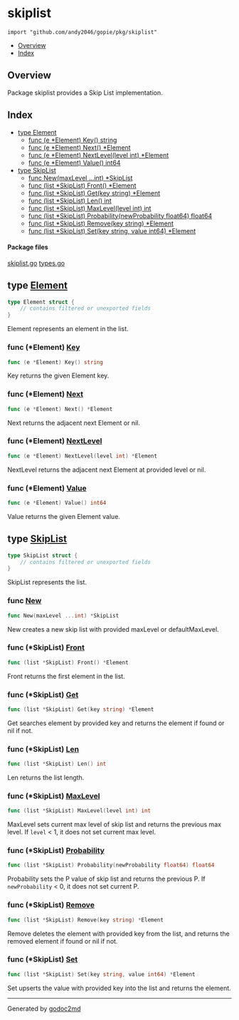 

# skiplist
`import "github.com/andy2046/gopie/pkg/skiplist"`

* [Overview](#pkg-overview)
* [Index](#pkg-index)

## <a name="pkg-overview">Overview</a>
Package skiplist provides a Skip List implementation.




## <a name="pkg-index">Index</a>
* [type Element](#Element)
  * [func (e *Element) Key() string](#Element.Key)
  * [func (e *Element) Next() *Element](#Element.Next)
  * [func (e *Element) NextLevel(level int) *Element](#Element.NextLevel)
  * [func (e *Element) Value() int64](#Element.Value)
* [type SkipList](#SkipList)
  * [func New(maxLevel ...int) *SkipList](#New)
  * [func (list *SkipList) Front() *Element](#SkipList.Front)
  * [func (list *SkipList) Get(key string) *Element](#SkipList.Get)
  * [func (list *SkipList) Len() int](#SkipList.Len)
  * [func (list *SkipList) MaxLevel(level int) int](#SkipList.MaxLevel)
  * [func (list *SkipList) Probability(newProbability float64) float64](#SkipList.Probability)
  * [func (list *SkipList) Remove(key string) *Element](#SkipList.Remove)
  * [func (list *SkipList) Set(key string, value int64) *Element](#SkipList.Set)


#### <a name="pkg-files">Package files</a>
[skiplist.go](/src/github.com/andy2046/gopie/pkg/skiplist/skiplist.go) [types.go](/src/github.com/andy2046/gopie/pkg/skiplist/types.go) 






## <a name="Element">type</a> [Element](/src/target/types.go?s=153:215#L14)
``` go
type Element struct {
    // contains filtered or unexported fields
}
```
Element represents an element in the list.










### <a name="Element.Key">func</a> (\*Element) [Key](/src/target/types.go?s=527:557#L34)
``` go
func (e *Element) Key() string
```
Key returns the given Element key.




### <a name="Element.Next">func</a> (\*Element) [Next](/src/target/types.go?s=722:755#L44)
``` go
func (e *Element) Next() *Element
```
Next returns the adjacent next Element or nil.




### <a name="Element.NextLevel">func</a> (\*Element) [NextLevel](/src/target/types.go?s=855:902#L49)
``` go
func (e *Element) NextLevel(level int) *Element
```
NextLevel returns the adjacent next Element at provided level or nil.




### <a name="Element.Value">func</a> (\*Element) [Value](/src/target/types.go?s=619:650#L39)
``` go
func (e *Element) Value() int64
```
Value returns the given Element value.




## <a name="SkipList">type</a> [SkipList](/src/target/types.go?s=252:485#L21)
``` go
type SkipList struct {
    // contains filtered or unexported fields
}
```
SkipList represents the list.







### <a name="New">func</a> [New](/src/target/skiplist.go?s=269:304#L17)
``` go
func New(maxLevel ...int) *SkipList
```
New creates a new skip list with provided maxLevel or defaultMaxLevel.





### <a name="SkipList.Front">func</a> (\*SkipList) [Front](/src/target/skiplist.go?s=814:852#L34)
``` go
func (list *SkipList) Front() *Element
```
Front returns the first element in the list.




### <a name="SkipList.Get">func</a> (\*SkipList) [Get](/src/target/skiplist.go?s=2934:2980#L116)
``` go
func (list *SkipList) Get(key string) *Element
```
Get searches element by provided key and returns the element if found or nil if not.




### <a name="SkipList.Len">func</a> (\*SkipList) [Len](/src/target/skiplist.go?s=914:945#L39)
``` go
func (list *SkipList) Len() int
```
Len returns the list length.




### <a name="SkipList.MaxLevel">func</a> (\*SkipList) [MaxLevel](/src/target/skiplist.go?s=1157:1202#L47)
``` go
func (list *SkipList) MaxLevel(level int) int
```
MaxLevel sets current max level of skip list and returns the previous max level.
If `level` < 1, it does not set current max level.




### <a name="SkipList.Probability">func</a> (\*SkipList) [Probability](/src/target/skiplist.go?s=4675:4740#L191)
``` go
func (list *SkipList) Probability(newProbability float64) float64
```
Probability sets the P value of skip list and returns the previous P.
If `newProbability` < 0, it does not set current P.




### <a name="SkipList.Remove">func</a> (\*SkipList) [Remove](/src/target/skiplist.go?s=3438:3487#L141)
``` go
func (list *SkipList) Remove(key string) *Element
```
Remove deletes the element with provided key from the list,
and returns the removed element if found or nil if not.




### <a name="SkipList.Set">func</a> (\*SkipList) [Set](/src/target/skiplist.go?s=2238:2297#L86)
``` go
func (list *SkipList) Set(key string, value int64) *Element
```
Set upserts the value with provided key into the list and returns the element.








- - -
Generated by [godoc2md](http://godoc.org/github.com/davecheney/godoc2md)
